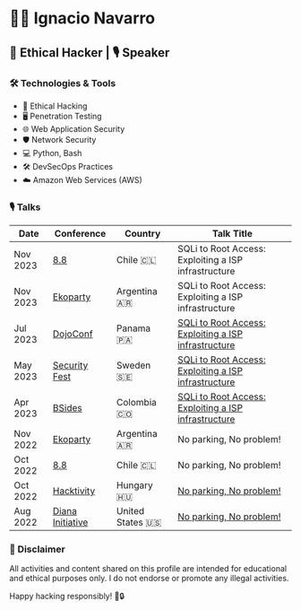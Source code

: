 # 👨‍💻 Ignacio Navarro

## 🚀 Ethical Hacker | 🎙️ Speaker 

### 🛠️ Technologies & Tools

- 🔐 Ethical Hacking
- 🖥️ Penetration Testing
- 🌐 Web Application Security
- 🛡️ Network Security
- 💻 Python, Bash
- 🛠️ DevSecOps Practices
- ☁️ Amazon Web Services (AWS)

### 🎙️ Talks

| Date     | Conference                                           | Country               | Talk Title                                      |
|----------|------------------------------------------------------|-----------------------|-------------------------------------------------|
| Nov 2023 | [8.8](https://8dot8.org/)                            | Chile 🇨🇱            | SQLi to Root Access: Exploiting a ISP infrastructure |
| Nov 2023 | [Ekoparty](https://ekoparty.org/)                    | Argentina 🇦🇷        | SQLi to Root Access: Exploiting a ISP infrastructure |
| Jul 2023 | [DojoConf](https://dojoconfpa.org/)                  | Panama 🇵🇦           | [SQLi to Root Access: Exploiting a ISP infrastructure](https://www.youtube.com/watch?v=c0u7s6OnOfQ) |
| May 2023 | [Security Fest](https://securityfest.com/)           | Sweden 🇸🇪           | [SQLi to Root Access: Exploiting a ISP infrastructure](https://www.youtube.com/watch?v=pttUiwcfBq4) |
| Apr 2023 | [BSides](https://bsidesco.org/)                      | Colombia 🇨🇴         | [SQLi to Root Access: Exploiting a ISP infrastructure](https://www.youtube.com/watch?v=1XpnK3cszDw) |
| Nov 2022 | [Ekoparty](https://ekoparty.org/)                    | Argentina 🇦🇷        | No parking, No problem!               |
| Oct 2022 | [8.8](https://8dot8.org/)                            | Chile 🇨🇱            | No parking, No problem!             |
| Oct 2022 | [Hacktivity](https://hacktivity.com/)                | Hungary 🇭🇺          | [No parking, No problem!](https://www.youtube.com/watch?v=nlHmhvZjl6E)   |
| Aug 2022 | [Diana Initiative](https://www.dianainitiative.org/) | United States 🇺🇸    | [No parking, No problem!](https://www.youtube.com/watch?v=kUf-Pl6Or8A)   |


### 🚨 Disclaimer

All activities and content shared on this profile are intended for educational and ethical purposes only. I do not endorse or promote any illegal activities.

Happy hacking responsibly! 👾🔒

